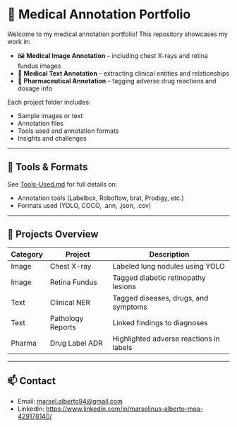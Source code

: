 # 🧠 Medical Annotation Portfolio

Welcome to my medical annotation portfolio! This repository showcases my work in:

- 🖼️ **Medical Image Annotation** – including chest X-rays and retina fundus images
- 📄 **Medical Text Annotation** – extracting clinical entities and relationships
- 💊 **Pharmaceutical Annotation** – tagging adverse drug reactions and dosage info

Each project folder includes:
- Sample images or text
- Annotation files
- Tools used and annotation formats
- Insights and challenges

---

## 🔧 Tools & Formats

See [Tools-Used.md](./Tools-Used.md) for full details on:
- Annotation tools (Labelbox, Roboflow, brat, Prodigy, etc.)
- Formats used (YOLO, COCO, .ann, .json, .csv)

---

## 📂 Projects Overview

| Category | Project | Description |
|----------|---------|-------------|
| Image    | Chest X-ray | Labeled lung nodules using YOLO |
| Image    | Retina Fundus | Tagged diabetic retinopathy lesions |
| Text     | Clinical NER | Tagged diseases, drugs, and symptoms |
| Text     | Pathology Reports | Linked findings to diagnoses |
| Pharma   | Drug Label ADR | Highlighted adverse reactions in labels |

---

## 📫 Contact
- Email: marsel.alberto94@gmail.com
- LinkedIn: https://www.linkedin.com/in/marselinus-alberto-moa-429178140/
